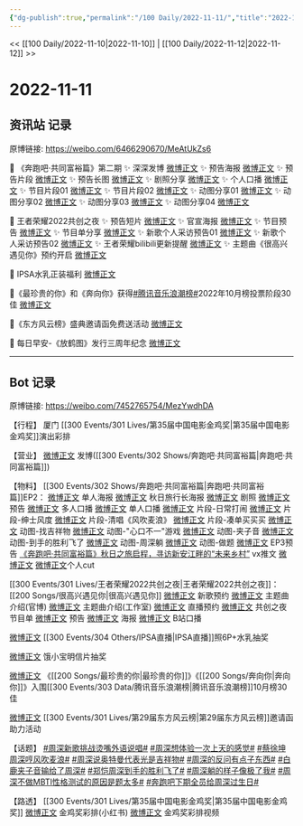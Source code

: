 ```yaml
---
{"dg-publish":true,"permalink":"/100 Daily/2022-11-11/","title":"2022-11-11","created":"2022-11-13T02:06:14.000+08:00","updated":"2023-04-11T14:46:32.000+08:00"}
---
```



<< [[100 Daily/2022-11-10\|2022-11-10]] | [[100 Daily/2022-11-12\|2022-11-12]] >>

# 2022-11-11

## 资讯站 记录

原博链接: https://weibo.com/6466290670/MeAtUkZs6

💫 《奔跑吧·共同富裕篇》第二期
✨ 深深发博 [微博正文](https://m.weibo.cn/6466290670/4834716220655913)
✨ 预告海报 [微博正文](https://m.weibo.cn/6466290670/4834564171896125)
✨ 预告片段 [微博正文](https://m.weibo.cn/6466290670/4834660749936281)
✨ 预告长图 [微博正文](https://m.weibo.cn/6466290670/4834578671604149)
✨ 剧照分享 [微博正文](https://m.weibo.cn/6466290670/4834616827450169)
✨ 个人口播 [微博正文](https://m.weibo.cn/6466290670/4834570849229428)
✨ 节目片段01 [微博正文](https://m.weibo.cn/6466290670/4834745940184458)
✨ 节目片段02 [微博正文](https://m.weibo.cn/6466290670/4834731676144939)
✨ 动图分享01 [微博正文](https://m.weibo.cn/6466290670/4834731193533209)
✨ 动图分享02 [微博正文](https://m.weibo.cn/6466290670/4834744963433758)
✨ 动图分享03 [微博正文](https://m.weibo.cn/6466290670/4834745894312320)
✨ 动图分享04 [微博正文](https://m.weibo.cn/6466290670/4834745173410029)

💫 王者荣耀2022共创之夜
✨ 预告短片 [微博正文](https://m.weibo.cn/6466290670/4834735765328975)
✨ 官宣海报 [微博正文](https://m.weibo.cn/6466290670/4834746239288379)
✨ 节目预告 [微博正文](https://m.weibo.cn/6466290670/4834729922663095)
✨ 节目单分享 [微博正文](https://m.weibo.cn/6466290670/4834729314488650)
✨ 新歌个人采访预告01 [微博正文](https://m.weibo.cn/6466290670/4834566710496172)
✨ 新歌个人采访预告02 [微博正文](https://m.weibo.cn/6466290670/4834566214521684)
✨ 王者荣耀bilibili更新提醒 [微博正文](https://m.weibo.cn/6466290670/4834747774404433)
✨ 主题曲《很高兴遇见你》预约开启 [微博正文](https://m.weibo.cn/6466290670/4834576390686769)

💫 IPSA水乳正装福利 [微博正文](https://m.weibo.cn/6466290670/4834717012856434)

💫《最珍贵的你》和《奔向你》获得[#腾讯音乐浪潮榜#](https://s.weibo.com/weibo?q=%23%E8%85%BE%E8%AE%AF%E9%9F%B3%E4%B9%90%E6%B5%AA%E6%BD%AE%E6%A6%9C%23)2022年10月榜投票阶段30佳 [微博正文](https://m.weibo.cn/6466290670/4834660432220703)

💫《东方风云榜》盛典邀请函免费送活动 [微博正文](https://m.weibo.cn/6466290670/4834701841275276)

💫 每日早安-《放鹤图》发行三周年纪念 [微博正文](https://m.weibo.cn/6466290670/4834540025023670)

---
## Bot 记录

原博链接: https://weibo.com/7452765754/MezYwdhDA

【行程】
厦门 [[300 Events/301 Lives/第35届中国电影金鸡奖\|第35届中国电影金鸡奖]]演出彩排

【营业】
[微博正文](http://weibo.com/1736988591/MeyZl0Cua) 发博([[300 Events/302 Shows/奔跑吧·共同富裕篇\|奔跑吧·共同富裕篇]])

【物料】
[[300 Events/302 Shows/奔跑吧·共同富裕篇\|奔跑吧·共同富裕篇]]EP2：
[微博正文](https://weibo.com/5242381821/Mev7u2pdN) 单人海报
[微博正文](https://weibo.com/5242381821/MevpPnbmE) 秋日旅行长海报
[微博正文](https://weibo.com/5242381821/MewkD5ZEd) 剧照
[微博正文](https://weibo.com/5242381821/Mex8GAHA6) 预告
[微博正文](https://weibo.com/5242381821/Mevdv1uLh) 多人口播
[微博正文](https://weibo.com/5242381821/MevjaxQ3M) 单人口播
[微博正文](https://weibo.com/5242381821/MevO1D9TO) 片段-日常打闹
[微博正文](https://weibo.com/5242381821/MexnrvNeS) 片段-绅士风度
[微博正文](https://weibo.com/5242381821/MewAJuxI5) 片段-清唱《风吹麦浪》
[微博正文](https://weibo.com/5242381821/MexA2rCi8) 片段-凑单买买买
[微博正文](https://weibo.com/5242381821/MezfyuCVm) 动图-找吉祥物
[微博正文](https://weibo.com/5242381821/MeznZzamP) 动图-"心口不一"游戏
[微博正文](https://weibo.com/5242381821/MeztoFvDa) 动图-夹子音
[微博正文](https://weibo.com/5242381821/MezAZD4AM) 动图-到手的胜利飞了
[微博正文](https://weibo.com/5242381821/MezJDlH7P) 动图-周深躺
[微博正文](https://weibo.com/5242381821/MezK86Pfg) 动图-做题
[微博正文](https://weibo.com/5242381821/MeA0toysR) EP3预告
[《奔跑吧·共同富裕篇》秋日之旅启程，寻访新安江畔的“未来乡村”](https://weibo.cn/sinaurl?u=https%3A%2F%2Fmp.weixin.qq.com%2Fs%2FOvxttMvbYdLNCrs4SwkCTg) vx推文
[微博正文](http://weibo.com/1591169702/MezO58Zmh) [微博正文](http://weibo.com/1371117067/MezSlxq9w)个人cut

[[300 Events/301 Lives/王者荣耀2022共创之夜\|王者荣耀2022共创之夜]]：[[200 Songs/很高兴遇见你\|很高兴遇见你]]
[微博正文](https://m.weibo.cn/2169129705/4834573722059866) 新歌预约
[微博正文](http://weibo.com/5698023579/Mevdv0oH3) 主题曲介绍(官博)
[微博正文](http://weibo.com/7478855230/MevrLoFrr) 主题曲介绍(工作室)
[微博正文](https://weibo.com/5698023579/MezgOyvj8) 直播预约
[微博正文](http://weibo.com/5698023579/MezldgNkk) 共创之夜节目单
[微博正文](http://weibo.com/7712820124/Mezz93Ak7) 预告
[微博正文](http://weibo.com/7712820124/MezJ6jlfp) 海报
[微博正文](http://weibo.com/6466290670/MezWNitNf) B站口播

[微博正文](http://weibo.com/1851789841/MeyTHaZfl) [[300 Events/304 Others/IPSA直播\|IPSA直播]]照6P+水乳抽奖

[微博正文](http://weibo.com/2606197387/MewZrksRD) 饿小宝明信片抽奖

[微博正文](http://weibo.com/7530784115/MevBQAWMW) 《[[200 Songs/最珍贵的你\|最珍贵的你]]》《[[200 Songs/奔向你\|奔向你]]》入围[[300 Events/303 Data/腾讯音乐浪潮榜\|腾讯音乐浪潮榜]]10月榜30佳

[微博正文](https://m.weibo.cn/5516625428/4834686092185996) [[300 Events/301 Lives/第29届东方风云榜\|第29届东方风云榜]]邀请函助力活动

【话题】
[#周深新歌挑战烫嘴外语说唱#](https://s.weibo.com/weibo?q=%23%E5%91%A8%E6%B7%B1%E6%96%B0%E6%AD%8C%E6%8C%91%E6%88%98%E7%83%AB%E5%98%B4%E5%A4%96%E8%AF%AD%E8%AF%B4%E5%94%B1%23)
[#周深想体验一次上天的感觉#](https://s.weibo.com/weibo?q=%23%E5%91%A8%E6%B7%B1%E6%83%B3%E4%BD%93%E9%AA%8C%E4%B8%80%E6%AC%A1%E4%B8%8A%E5%A4%A9%E7%9A%84%E6%84%9F%E8%A7%89%23)
[#蔡徐坤周深哼风吹麦浪#](https://s.weibo.com/weibo?q=%23%E8%94%A1%E5%BE%90%E5%9D%A4%E5%91%A8%E6%B7%B1%E5%93%BC%E9%A3%8E%E5%90%B9%E9%BA%A6%E6%B5%AA%23)
[#周深说奥特曼代表光是吉祥物#](https://s.weibo.com/weibo?q=%23%E5%91%A8%E6%B7%B1%E8%AF%B4%E5%A5%A5%E7%89%B9%E6%9B%BC%E4%BB%A3%E8%A1%A8%E5%85%89%E6%98%AF%E5%90%89%E7%A5%A5%E7%89%A9%23)
[#周深的反问有点子东西#](https://s.weibo.com/weibo?q=%23%E5%91%A8%E6%B7%B1%E7%9A%84%E5%8F%8D%E9%97%AE%E6%9C%89%E7%82%B9%E5%AD%90%E4%B8%9C%E8%A5%BF%23)
[#白鹿夹子音输给了周深#](https://s.weibo.com/weibo?q=%23%E7%99%BD%E9%B9%BF%E5%A4%B9%E5%AD%90%E9%9F%B3%E8%BE%93%E7%BB%99%E4%BA%86%E5%91%A8%E6%B7%B1%23)
[#郑恺周深到手的胜利飞了#](https://s.weibo.com/weibo?q=%23%E9%83%91%E6%81%BA%E5%91%A8%E6%B7%B1%E5%88%B0%E6%89%8B%E7%9A%84%E8%83%9C%E5%88%A9%E9%A3%9E%E4%BA%86%23)
[#周深躺的样子像极了我#](https://s.weibo.com/weibo?q=%23%E5%91%A8%E6%B7%B1%E8%BA%BA%E7%9A%84%E6%A0%B7%E5%AD%90%E5%83%8F%E6%9E%81%E4%BA%86%E6%88%91%23)
[#周深不做MBTI性格测试的原因是题太多#](https://s.weibo.com/weibo?q=%23%E5%91%A8%E6%B7%B1%E4%B8%8D%E5%81%9AMBTI%E6%80%A7%E6%A0%BC%E6%B5%8B%E8%AF%95%E7%9A%84%E5%8E%9F%E5%9B%A0%E6%98%AF%E9%A2%98%E5%A4%AA%E5%A4%9A%23)
[#奔跑吧下期全员给周深过生日#](https://s.weibo.com/weibo?q=%23%E5%A5%94%E8%B7%91%E5%90%A7%E4%B8%8B%E6%9C%9F%E5%85%A8%E5%91%98%E7%BB%99%E5%91%A8%E6%B7%B1%E8%BF%87%E7%94%9F%E6%97%A5%23)

【路透】
[[300 Events/301 Lives/第35届中国电影金鸡奖\|第35届中国电影金鸡奖]]
[微博正文](http://weibo.com/6433509682/MeyvKzs4o) 金鸡奖彩排(小红书)
[微博正文](https://m.weibo.cn/7365108642/4834743641706197) 金鸡奖彩排视频
